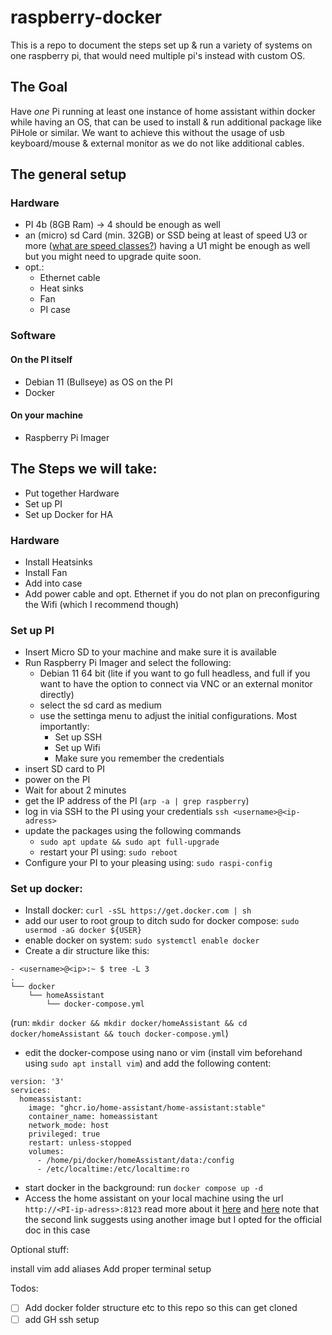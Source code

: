 # raspberry-docker
This is a repo to document the steps set up &amp; run a variety of systems on one raspberry pi, that would need multiple pi's instead with custom OS. 

## The Goal
Have *one* Pi running at least one instance of home assistant within docker while having an OS, that can be used to install & run additional package like PiHole or similar. 
We want to achieve this without the usage of usb keyboard/mouse & external monitor as we do not like additional cables.

## The general setup
### Hardware
- PI 4b (8GB Ram) -> 4 should be enough as well
- an (micro) sd Card (min. 32GB) or SSD being at least of speed U3 or more ([what are speed classes?](https://www.kingston.com/en/blog/personal-storage/memory-card-speed-classes)) having a U1 might be enough as well but you might need to upgrade quite soon.
- opt.:
  - Ethernet cable
  - Heat sinks
  - Fan
  - PI case

### Software
#### On the PI itself
- Debian 11 (Bullseye) as OS on the PI
- Docker

#### On your machine
- Raspberry Pi Imager


## The Steps we will take:
- Put together Hardware
- Set up PI
- Set up Docker for HA

### Hardware
- Install Heatsinks
- Install Fan
- Add into case
- Add power cable and opt. Ethernet if you do not plan on preconfiguring the Wifi (which I recommend though)

### Set up PI
- Insert Micro SD to your machine and make sure it is available
- Run Raspberry Pi Imager and select the following:
  - Debian 11 64 bit (lite if you want to go full headless, and full if you want to have the option to connect via VNC or an external monitor directly)
  - select the sd card as medium
  - use the settinga menu to adjust the initial configurations. Most importantly:
    - Set up SSH
    - Set up Wifi
    - Make sure you remember the credentials
- insert SD card to PI
- power on the PI
- Wait for about 2 minutes
- get the IP address of the PI (`arp -a | grep raspberry`)
- log in via SSH to the PI using your credentials `ssh <username>@<ip-adress>`
- update the packages using the following commands
  - `sudo apt update && sudo apt full-upgrade`
  - restart your PI using: `sudo reboot`
- Configure your PI to your pleasing using: `sudo raspi-config`

### Set up docker:
- Install docker: `curl -sSL https://get.docker.com | sh`
- add our user to root group to ditch sudo for docker compose: `sudo usermod -aG docker ${USER}`
- enable docker on system: `sudo systemctl enable docker`
- Create a dir structure like this:
```
- <username>@<ip>:~ $ tree -L 3
.
└── docker
    └── homeAssistant
        └── docker-compose.yml
```
(run: `mkdir docker && mkdir docker/homeAssistant && cd docker/homeAssistant && touch docker-compose.yml`)
- edit the docker-compose using nano or vim (install vim beforehand using `sudo apt install vim`) and add the following content:

```
version: '3'
services:
  homeassistant:
    image: "ghcr.io/home-assistant/home-assistant:stable"
    container_name: homeassistant
    network_mode: host
    privileged: true
    restart: unless-stopped
    volumes:
      - /home/pi/docker/homeAssistant/data:/config
      - /etc/localtime:/etc/localtime:ro
```
- start docker in the background: run `docker compose up -d`
- Access the home assistant on your local machine using the url `http://<PI-ip-adress>:8123`
read more about it [here](https://www.home-assistant.io/installation/raspberrypi/#docker-compose)
and [here](https://www.tim-kleyersburg.de/articles/home-assistant-with-docker-2023/)
note that the second link suggests using another image but I opted for the official doc in this case 


Optional stuff:

install vim
add aliases
Add proper terminal setup

Todos:
- [ ] Add docker folder structure etc to this repo so this can get cloned
- [ ] add GH ssh setup
